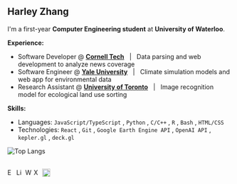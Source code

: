 ## Harley Zhang

I'm a first-year **Computer Engineering student** at **University of Waterloo**.
<br/>

**Experience:**

- Software Developer @ **[Cornell Tech](https://s.tech.cornell.edu/)** &nbsp; | &nbsp; Data parsing and web development to analyze news coverage
- Software Engineer @ **[Yale University](https://www.researchgate.net/lab/William-K-Lauenroth-Lab)** &nbsp; | &nbsp; Climate simulation models and web app for environmental data
- Research Assistant @ **[University of Toronto](https://cubes-labs.com/)** &nbsp; | &nbsp; Image recognition model for ecological land use sorting

**Skills:**

- Languages: `JavaScript/TypeScript` , `Python` , `C/C++` , `R` , `Bash` , `HTML/CSS`
- Technologies: `React` , `Git` , `Google Earth Engine API` , `OpenAI API` , `kepler.gl` , `deck.gl`

![Top Langs](https://github-readme-stats.vercel.app/api/top-langs/?username=anuraghazra&layout=compact&theme=github_dark_dimmed)

<br/>

<a href="mailto:harley.zhang@uwaterloo.ca" target="_blank">
  <img align="left" alt="Email" width="17px" src="https://img.icons8.com/?size=100&id=86875&format=png&color=ffffff" />
</a>
<a href="https://www.linkedin.com/in/harley-zhang">
  <img align="left" alt="LinkedIn" width="17px" src="https://img.icons8.com/?size=100&id=8808&format=png&color=ffffff" />
</a>
<a href="https://harleyzhang.info/" target="_blank">
  <img align="left" alt="Website" width="16px" src="https://img.icons8.com/ios/50/FFFFFF/globe--v1.png" />
</a>
<a href="https://x.com/HarleyZhang06" target="_blank">
  <img align="left" alt="X" width="16px" src="https://img.icons8.com/?size=100&id=fJp7hepMryiw&format=png&color=ffffff" />
</a>
<a href="https://www.youtube.com/@harleyzhang3092" target="_blank">
  <img align="left" alt="YouTube" width="18px" src="https://img.icons8.com/?size=100&id=37326&format=png&color=ffffff" />
</a>
